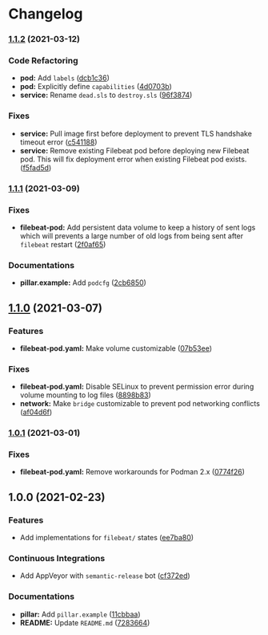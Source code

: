 # Changelog

### [1.1.2](https://github.com/extra2000/filebeat-formula/compare/v1.1.1...v1.1.2) (2021-03-12)


### Code Refactoring

* **pod:** Add `labels` ([dcb1c36](https://github.com/extra2000/filebeat-formula/commit/dcb1c36e91168275860aec19585cb10ceb337f6b))
* **pod:** Explicitly define `capabilities` ([4d0703b](https://github.com/extra2000/filebeat-formula/commit/4d0703bacc8ae3aaa9815584bdb098999bc7b026))
* **service:** Rename `dead.sls` to `destroy.sls` ([96f3874](https://github.com/extra2000/filebeat-formula/commit/96f3874146a2747aae57d365fd31fcce83b831ca))


### Fixes

* **service:** Pull image first before deployment to prevent TLS handshake timeout error ([c541188](https://github.com/extra2000/filebeat-formula/commit/c541188dd6fd61bcc84cf3b1b933e7b1c8b70c36))
* **service:** Remove existing Filebeat pod before deploying new Filebeat pod. This will fix deployment error when existing Filebeat pod exists. ([f5fad5d](https://github.com/extra2000/filebeat-formula/commit/f5fad5d0e7361734bcf260e0c39e25dad9a8edf6))

### [1.1.1](https://github.com/extra2000/filebeat-formula/compare/v1.1.0...v1.1.1) (2021-03-09)


### Fixes

* **filebeat-pod:** Add persistent data volume to keep a history of sent logs which will prevents a large number of old logs from being sent after `filebeat` restart ([2f0af65](https://github.com/extra2000/filebeat-formula/commit/2f0af65637250f6f5662821c1bad774d3a846119))


### Documentations

* **pillar.example:** Add `podcfg` ([2cb6850](https://github.com/extra2000/filebeat-formula/commit/2cb6850bf4194bbbec627ae97fd7340197b1a92d))

## [1.1.0](https://github.com/extra2000/filebeat-formula/compare/v1.0.1...v1.1.0) (2021-03-07)


### Features

* **filebeat-pod.yaml:** Make volume customizable ([07b53ee](https://github.com/extra2000/filebeat-formula/commit/07b53ee2f000caeac9d01863a45f132714f41611))


### Fixes

* **filebeat-pod.yaml:** Disable SELinux to prevent permission error during volume mounting to log files ([8898b83](https://github.com/extra2000/filebeat-formula/commit/8898b834c791513732c2ed450d716f0f12ee2eba))
* **network:** Make `bridge` customizable to prevent pod networking conflicts ([af04d6f](https://github.com/extra2000/filebeat-formula/commit/af04d6fcd32c1a1080b31e694bf620d26b464478))

### [1.0.1](https://github.com/extra2000/filebeat-formula/compare/v1.0.0...v1.0.1) (2021-03-01)


### Fixes

* **filebeat-pod.yaml:** Remove workarounds for Podman 2.x ([0774f26](https://github.com/extra2000/filebeat-formula/commit/0774f26d5eeb6947c8863580eeb8e8b80cdf8f87))

## 1.0.0 (2021-02-23)


### Features

* Add implementations for `filebeat/` states ([ee7ba80](https://github.com/extra2000/filebeat-formula/commit/ee7ba800b5ff9fa93c95ed87788da1e1dfd0b0d4))


### Continuous Integrations

* Add AppVeyor with `semantic-release` bot ([cf372ed](https://github.com/extra2000/filebeat-formula/commit/cf372ed7c6b595afea4fa54ea2970aba92269db8))


### Documentations

* **pillar:** Add `pillar.example` ([11cbbaa](https://github.com/extra2000/filebeat-formula/commit/11cbbaaa70ef3156f0825b939b8b6427491ad49c))
* **README:** Update `README.md` ([7283664](https://github.com/extra2000/filebeat-formula/commit/7283664d33c9a3f7d5bd0ff27cdecd872daeff6f))
